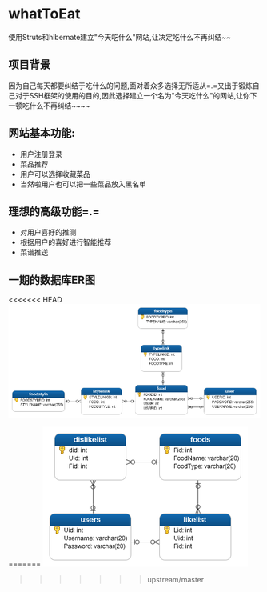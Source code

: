 # whatToEat
使用Struts和hibernate建立"今天吃什么"网站,让决定吃什么不再纠结~~

## 项目背景
因为自己每天都要纠结于吃什么的问题,面对着众多选择无所适从=.=又出于锻炼自己对于SSH框架的使用的目的,因此选择建立一个名为"今天吃什么"的网站,让你下一顿吃什么不再纠结~~~~

## 网站基本功能:
* 用户注册登录
* 菜品推荐
* 用户可以选择收藏菜品
* 当然啦用户也可以把一些菜品放入黑名单

## 理想的高级功能=.=
* 对用户喜好的推测
* 根据用户的喜好进行智能推荐
* 菜谱推送
## 一期的数据库ER图
<<<<<<< HEAD
![数据库ER图](https://github.com/dengtianyue/somePhotos/blob/master/Hibernate%E7%9A%84%E5%9F%BA%E6%9C%AC%E7%94%A8%E6%B3%95/eatER.png?raw=true)

=======
![数据库ER图](https://github.com/dengtianyue/whatToEat/blob/master/whatoeat.png?raw=true)
>>>>>>> upstream/master
